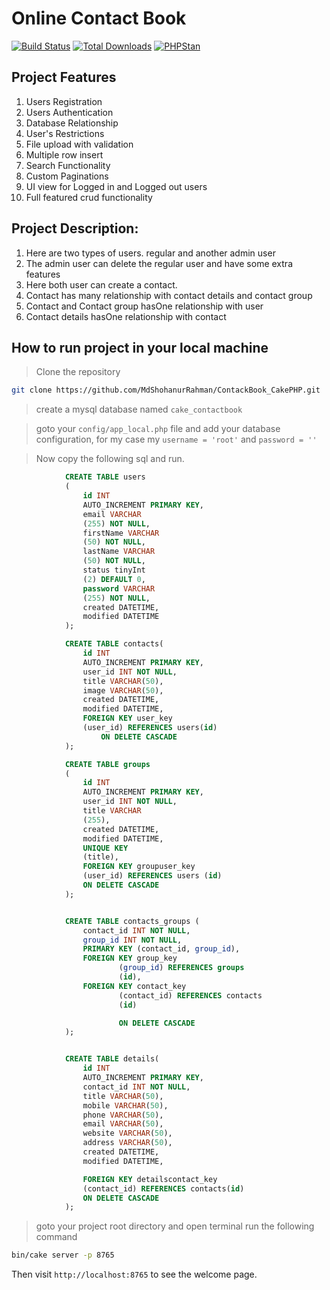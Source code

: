 # Online Contact Book

[![Build Status](https://img.shields.io/travis/cakephp/app/master.svg?style=flat-square)](https://travis-ci.org/cakephp/app)
[![Total Downloads](https://img.shields.io/packagist/dt/cakephp/app.svg?style=flat-square)](https://packagist.org/packages/cakephp/app)
[![PHPStan](https://img.shields.io/badge/PHPStan-level%207-brightgreen.svg?style=flat-square)](https://github.com/phpstan/phpstan)


## Project Features
1. Users Registration
2. Users Authentication
3. Database Relationship
4. User's Restrictions
5. File upload with validation
6. Multiple row insert
7. Search Functionality
8. Custom Paginations
9. UI view for Logged in and Logged out users
10. Full featured crud functionality

## Project Description:
1. Here are two types of users. regular and another admin user
2. The admin user can delete the regular user and have some extra features
3. Here both user can create a contact.
4. Contact has many relationship with contact details and contact group
5. Contact and Contact group hasOne relationship with user
6. Contact details hasOne relationship with contact

## How to run project in your local machine

> Clone the repository
```bash
git clone https://github.com/MdShohanurRahman/ContackBook_CakePHP.git
```

> create a mysql database named `cake_contactbook`

> goto your `config/app_local.php` file and add your database configuration, for my case my `username = 'root'` and `password = ''`

> Now copy the following sql and run. 

```sql
            CREATE TABLE users
            (
                id INT
                AUTO_INCREMENT PRIMARY KEY,
                email VARCHAR
                (255) NOT NULL,
                firstName VARCHAR
                (50) NOT NULL,
                lastName VARCHAR
                (50) NOT NULL,
                status tinyInt 
                (2) DEFAULT 0,
                password VARCHAR
                (255) NOT NULL,
                created DATETIME,
                modified DATETIME
            );

            CREATE TABLE contacts(
                id INT
                AUTO_INCREMENT PRIMARY KEY,
                user_id INT NOT NULL,
                title VARCHAR(50),
                image VARCHAR(50),
                created DATETIME,
                modified DATETIME,
                FOREIGN KEY user_key
                (user_id) REFERENCES users(id)
                    ON DELETE CASCADE
            );

            CREATE TABLE groups
            (
                id INT
                AUTO_INCREMENT PRIMARY KEY,
                user_id INT NOT NULL,
                title VARCHAR
                (255),
                created DATETIME,
                modified DATETIME,
                UNIQUE KEY
                (title),
                FOREIGN KEY groupuser_key
                (user_id) REFERENCES users (id)
                ON DELETE CASCADE
            );


            CREATE TABLE contacts_groups (
                contact_id INT NOT NULL,
                group_id INT NOT NULL,
                PRIMARY KEY (contact_id, group_id),
                FOREIGN KEY group_key
                        (group_id) REFERENCES groups
                        (id),
                FOREIGN KEY contact_key
                        (contact_id) REFERENCES contacts
                        (id)

                        ON DELETE CASCADE
            );


            CREATE TABLE details(
                id INT
                AUTO_INCREMENT PRIMARY KEY,
                contact_id INT NOT NULL,
                title VARCHAR(50),
                mobile VARCHAR(50),
                phone VARCHAR(50),
                email VARCHAR(50),
                website VARCHAR(50),
                address VARCHAR(50),
                created DATETIME,
                modified DATETIME,

                FOREIGN KEY detailscontact_key
                (contact_id) REFERENCES contacts(id)
                ON DELETE CASCADE
            );

```



> goto your project root directory and open terminal    run the following command

```bash
bin/cake server -p 8765
```

Then visit `http://localhost:8765` to see the welcome page.



